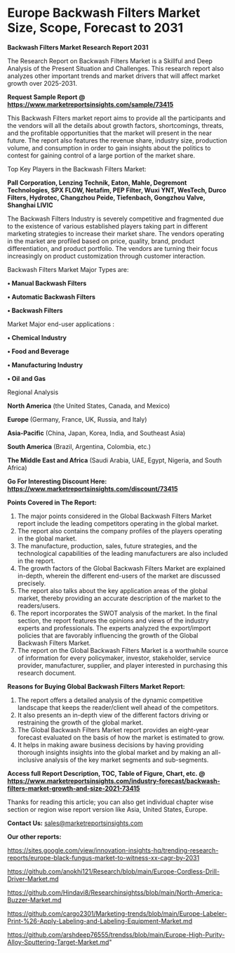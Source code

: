  # Europe Backwash Filters Market Size, Scope, Forecast to 2031

<strong>Backwash Filters Market Research Report 2031</strong>

The Research Report on Backwash Filters Market is a Skillful and Deep Analysis of the Present Situation and Challenges. This research report also analyzes other important trends and market drivers that will affect market growth over 2025-2031.

<strong>Request Sample Report @ <a href=https://www.marketreportsinsights.com/sample/73415>https://www.marketreportsinsights.com/sample/73415</a></strong>

This Backwash Filters market report aims to provide all the participants and the vendors will all the details about growth factors, shortcomings, threats, and the profitable opportunities that the market will present in the near future. The report also features the revenue share, industry size, production volume, and consumption in order to gain insights about the politics to contest for gaining control of a large portion of the market share.

Top Key Players in the Backwash Filters Market:

<strong>Pall Corporation, Lenzing Technik, Eaton, Mahle, Degremont Technologies, SPX FLOW, Netafim, PEP Filter, Wuxi YNT, WesTech, Durco Filters, Hydrotec, Changzhou Peide, Tiefenbach, Gongzhou Valve, Shanghai LIVIC</strong>

The Backwash Filters Industry is severely competitive and fragmented due to the existence of various established players taking part in different marketing strategies to increase their market share. The vendors operating in the market are profiled based on price, quality, brand, product differentiation, and product portfolio. The vendors are turning their focus increasingly on product customization through customer interaction.

Backwash Filters Market Major Types are:

<strong>• Manual Backwash Filters

• Automatic Backwash Filters

• Backwash Filters</strong>

Market Major end-user applications :

<strong>• Chemical Industry

• Food and Beverage

• Manufacturing Industry

• Oil and Gas</strong>

Regional Analysis

</u><strong><b>North America</b></strong> (the United States, Canada, and Mexico)

<strong><b>Europe </b></strong>(Germany, France, UK, Russia, and Italy)

<strong><b>Asia-Pacific</b></strong> (China, Japan, Korea, India, and Southeast Asia)

<strong><b>South America</b></strong> (Brazil, Argentina, Colombia, etc.)

<strong><b>The Middle East and Africa</b></strong> (Saudi Arabia, UAE, Egypt, Nigeria, and South Africa)

<strong>Go For Interesting Discount Here: <a href=https://www.marketreportsinsights.com/discount/73415>https://www.marketreportsinsights.com/discount/73415</a></strong>

<strong>Points Covered in The Report:</strong>
<ol>
  <li>The major points considered in the Global Backwash Filters Market report include the leading competitors operating in the global market.</li>
  <li>The report also contains the company profiles of the players operating in the global market.</li>
  <li>The manufacture, production, sales, future strategies, and the technological capabilities of the leading manufacturers are also included in the report.</li>
  <li>The growth factors of the Global Backwash Filters Market are explained in-depth, wherein the different end-users of the market are discussed precisely.</li>
  <li>The report also talks about the key application areas of the global market, thereby providing an accurate description of the market to the readers/users.</li>
  <li>The report incorporates the SWOT analysis of the market. In the final section, the report features the opinions and views of the industry experts and professionals. The experts analyzed the export/import policies that are favorably influencing the growth of the Global Backwash Filters Market.</li>
  <li>The report on the Global Backwash Filters Market is a worthwhile source of information for every policymaker, investor, stakeholder, service provider, manufacturer, supplier, and player interested in purchasing this research document.</li>
</ol>
<strong>Reasons for Buying Global Backwash Filters Market Report:</strong>

<ol>
  <li>The report offers a detailed analysis of the dynamic competitive landscape that keeps the reader/client well ahead of the competitors.</li>
  <li>It also presents an in-depth view of the different factors driving or restraining the growth of the global market.</li>
  <li>The Global Backwash Filters Market report provides an eight-year forecast evaluated on the basis of how the market is estimated to grow.</li>
  <li>It helps in making aware business decisions by having providing thorough insights insights into the global market and by making an all-inclusive analysis of the key market segments and sub-segments.</li>
</ol>
<strong>Access full Report Description, TOC, Table of Figure, Chart, etc. @ <a href=https://www.marketreportsinsights.com/industry-forecast/backwash-filters-market-growth-and-size-2021-73415>https://www.marketreportsinsights.com/industry-forecast/backwash-filters-market-growth-and-size-2021-73415</a></strong>


Thanks for reading this article; you can also get individual chapter wise section or region wise report version like Asia, United States, Europe.

<strong>Contact Us:</strong>
sales@marketreportsinsights.com

<strong>Our other reports:</strong>

<a href=https://sites.google.com/view/innovation-insights-hq/trending-research-reports/europe-black-fungus-market-to-witness-xx-cagr-by-2031>https://sites.google.com/view/innovation-insights-hq/trending-research-reports/europe-black-fungus-market-to-witness-xx-cagr-by-2031</a>

<a href=https://github.com/anokhi121/Research/blob/main/Europe-Cordless-Drill-Driver-Market.md>https://github.com/anokhi121/Research/blob/main/Europe-Cordless-Drill-Driver-Market.md</a>

<a href=https://github.com/Hindavi8/Researchinsightss/blob/main/North-America-Buzzer-Market.md>https://github.com/Hindavi8/Researchinsightss/blob/main/North-America-Buzzer-Market.md</a>

<a href=https://github.com/cargo2301/Marketing-trends/blob/main/Europe-Labeler-Print-%26-Apply-Labeling-and-Labeling-Equipment-Market.md>https://github.com/cargo2301/Marketing-trends/blob/main/Europe-Labeler-Print-%26-Apply-Labeling-and-Labeling-Equipment-Market.md</a>

<a href=https://github.com/arshdeep76555/trendss/blob/main/Europe-High-Purity-Alloy-Sputtering-Target-Market.md>https://github.com/arshdeep76555/trendss/blob/main/Europe-High-Purity-Alloy-Sputtering-Target-Market.md</a>"
